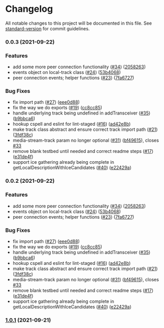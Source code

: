# Changelog

All notable changes to this project will be documented in this file. See [standard-version](https://github.com/conventional-changelog/standard-version) for commit guidelines.

### 0.0.3 (2021-09-22)


### Features

* add some more peer connection functionality ([#34](https://sqbu-github.cisco.com/CPaaS/webrtc-core/issues/34)) ([2058263](https://sqbu-github.cisco.com/CPaaS/webrtc-core/commit/2058263e380fa5c65e13e074ad083303d3ae1f65))
* events object on local-track class ([#24](https://sqbu-github.cisco.com/CPaaS/webrtc-core/issues/24)) ([53b4068](https://sqbu-github.cisco.com/CPaaS/webrtc-core/commit/53b40681ecf9f3dead9b9888fa7cfa6b52151b5f))
* peer connection events; helper functions ([#23](https://sqbu-github.cisco.com/CPaaS/webrtc-core/issues/23)) ([7fa6727](https://sqbu-github.cisco.com/CPaaS/webrtc-core/commit/7fa67270977f204463a3c005b8ed7ec2157698f7))


### Bug Fixes

* fix import path ([#27](https://sqbu-github.cisco.com/CPaaS/webrtc-core/issues/27)) ([eee0d88](https://sqbu-github.cisco.com/CPaaS/webrtc-core/commit/eee0d884d60c3bdac508c8da7116f70f1d8cb448))
* fix the way we do exports ([#19](https://sqbu-github.cisco.com/CPaaS/webrtc-core/issues/19)) ([cc8cc85](https://sqbu-github.cisco.com/CPaaS/webrtc-core/commit/cc8cc858cdc9f76248bb2848ead4d71cef0aa6ce))
* handle underlying track being undefined in addTransceiver ([#35](https://sqbu-github.cisco.com/CPaaS/webrtc-core/issues/35)) ([b9bbca6](https://sqbu-github.cisco.com/CPaaS/webrtc-core/commit/b9bbca6aec4bfb8f07e9272dd227b384bfff753d))
* hookup cspell and eslint for lint-staged ([#16](https://sqbu-github.cisco.com/CPaaS/webrtc-core/issues/16)) ([ad42e8b](https://sqbu-github.cisco.com/CPaaS/webrtc-core/commit/ad42e8b92c1f7dfc8bee844790b91c747f860b57))
* make track class abstract and ensure correct track import path ([#21](https://sqbu-github.cisco.com/CPaaS/webrtc-core/issues/21)) ([3fdf38c](https://sqbu-github.cisco.com/CPaaS/webrtc-core/commit/3fdf38cabb73a406277e52da38be40d18895e619))
* media-stream-track param no longer optional ([#31](https://sqbu-github.cisco.com/CPaaS/webrtc-core/issues/31)) ([bf49615](https://sqbu-github.cisco.com/CPaaS/webrtc-core/commit/bf49615ae54eb4ded4550a95845ddb075a222d95)), closes [#33](https://sqbu-github.cisco.com/CPaaS/webrtc-core/issues/33)
* remove blank testbed until needed and correct readme steps ([#17](https://sqbu-github.cisco.com/CPaaS/webrtc-core/issues/17)) ([e31de4f](https://sqbu-github.cisco.com/CPaaS/webrtc-core/commit/e31de4f175a8cf7d885a6d5a78e6ae5db1211f57))
* support ice gathering already being complete in getLocalDescriptionWithIceCandidates ([#40](https://sqbu-github.cisco.com/CPaaS/webrtc-core/issues/40)) ([e22429a](https://sqbu-github.cisco.com/CPaaS/webrtc-core/commit/e22429af17460bfe9ada52ecb6208bb506a8d3b1))

### 0.0.2 (2021-09-22)


### Features

* add some more peer connection functionality ([#34](https://sqbu-github.cisco.com/CPaaS/webrtc-core/issues/34)) ([2058263](https://sqbu-github.cisco.com/CPaaS/webrtc-core/commit/2058263e380fa5c65e13e074ad083303d3ae1f65))
* events object on local-track class ([#24](https://sqbu-github.cisco.com/CPaaS/webrtc-core/issues/24)) ([53b4068](https://sqbu-github.cisco.com/CPaaS/webrtc-core/commit/53b40681ecf9f3dead9b9888fa7cfa6b52151b5f))
* peer connection events; helper functions ([#23](https://sqbu-github.cisco.com/CPaaS/webrtc-core/issues/23)) ([7fa6727](https://sqbu-github.cisco.com/CPaaS/webrtc-core/commit/7fa67270977f204463a3c005b8ed7ec2157698f7))


### Bug Fixes

* fix import path ([#27](https://sqbu-github.cisco.com/CPaaS/webrtc-core/issues/27)) ([eee0d88](https://sqbu-github.cisco.com/CPaaS/webrtc-core/commit/eee0d884d60c3bdac508c8da7116f70f1d8cb448))
* fix the way we do exports ([#19](https://sqbu-github.cisco.com/CPaaS/webrtc-core/issues/19)) ([cc8cc85](https://sqbu-github.cisco.com/CPaaS/webrtc-core/commit/cc8cc858cdc9f76248bb2848ead4d71cef0aa6ce))
* handle underlying track being undefined in addTransceiver ([#35](https://sqbu-github.cisco.com/CPaaS/webrtc-core/issues/35)) ([b9bbca6](https://sqbu-github.cisco.com/CPaaS/webrtc-core/commit/b9bbca6aec4bfb8f07e9272dd227b384bfff753d))
* hookup cspell and eslint for lint-staged ([#16](https://sqbu-github.cisco.com/CPaaS/webrtc-core/issues/16)) ([ad42e8b](https://sqbu-github.cisco.com/CPaaS/webrtc-core/commit/ad42e8b92c1f7dfc8bee844790b91c747f860b57))
* make track class abstract and ensure correct track import path ([#21](https://sqbu-github.cisco.com/CPaaS/webrtc-core/issues/21)) ([3fdf38c](https://sqbu-github.cisco.com/CPaaS/webrtc-core/commit/3fdf38cabb73a406277e52da38be40d18895e619))
* media-stream-track param no longer optional ([#31](https://sqbu-github.cisco.com/CPaaS/webrtc-core/issues/31)) ([bf49615](https://sqbu-github.cisco.com/CPaaS/webrtc-core/commit/bf49615ae54eb4ded4550a95845ddb075a222d95)), closes [#33](https://sqbu-github.cisco.com/CPaaS/webrtc-core/issues/33)
* remove blank testbed until needed and correct readme steps ([#17](https://sqbu-github.cisco.com/CPaaS/webrtc-core/issues/17)) ([e31de4f](https://sqbu-github.cisco.com/CPaaS/webrtc-core/commit/e31de4f175a8cf7d885a6d5a78e6ae5db1211f57))
* support ice gathering already being complete in getLocalDescriptionWithIceCandidates ([#40](https://sqbu-github.cisco.com/CPaaS/webrtc-core/issues/40)) ([e22429a](https://sqbu-github.cisco.com/CPaaS/webrtc-core/commit/e22429af17460bfe9ada52ecb6208bb506a8d3b1))

### [1.0.1](https://sqbu-github.cisco.com/CPaaS/webrtc-core/compare/v1.0.0...v1.0.1) (2021-09-21)
